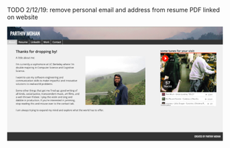 TODO 2/12/19: remove personal email and address from resume PDF linked on website

![screenshot.png](screenshot.png)
